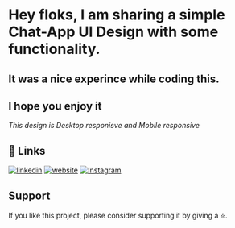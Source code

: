 #  Hey floks, I am sharing a simple Chat-App UI Design with some functionality.
## It was a nice experince while coding this.
## I hope you enjoy it
<i> This design is  Desktop responisve and Mobile responsive </i>



## 🔗 Links

[![linkedin](https://img.shields.io/badge/linkedin-0A66C2?style=for-the-badge&logo=linkedin&logoColor=white)](https://www.linkedin.com/in/amit-marathe-/)
[![website](https://img.shields.io/badge/website-000?style=for-the-badge&logo=ko-fi&logoColor=white)](https://amit-marathe.github.io/chat-app-UI/)
[![Instagram](https://img.shields.io/badge/instagram-ff4545?style=for-the-badge&logo=instagram&logoColor=white)](https://www.instagram.com/_.amit._marathe/)


## Support
If you like this project, please consider supporting it by giving a ⭐️.
